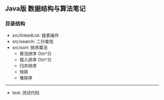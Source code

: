 ## Java版 数据结构与算法笔记

### 目录结构
- src/linkedList: 链表操作
- src/search: 二分查找
- src/sort: 排序算法
  - 冒泡排序 O(n^2)
  - 插入排序 O(n^2)
  - 归并排序
  - 快排
  - 堆排序
----
- test: 测试代码